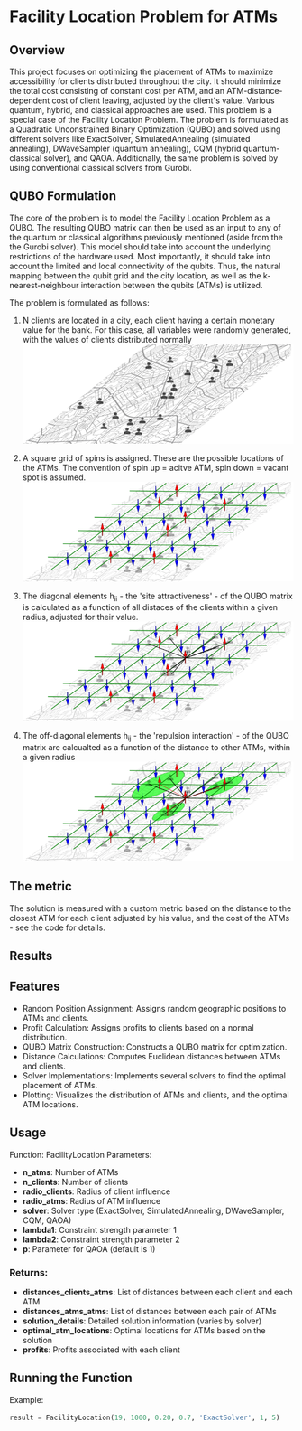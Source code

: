 # Facility Location Problem for ATMs

## Overview
This project focuses on optimizing the placement of ATMs to maximize accessibility for clients distributed throughout the city. It should minimize the total cost consisting of constant cost per ATM, and an ATM-distance-dependent cost of client leaving, adjusted by the client's value. Various quantum, hybrid, and classical approaches are used. This problem is a special case of the Facility Location Problem. The problem is formulated as a Quadratic Unconstrained Binary Optimization (QUBO) and solved using different solvers like ExactSolver, SimulatedAnnealing (simulated annealing), DWaveSampler (quantum annealing), CQM (hybrid quantum-classical solver), and QAOA. Additionally, the same problem is solved by using conventional classical solvers from Gurobi.

## QUBO Formulation
The core of the problem is to model the Facility Location Problem as a QUBO. The resulting QUBO matrix can then be used as an input to any of the quantum or classical algorithms previously mentioned (aside from the the Gurobi solver). This model should take into account the underlying restrictions of the hardware used. Most importantly, it should take into account the limited and local connectivity of the qubits. Thus, the natural mapping between the qubit grid and the city location, as well as the k-nearest-neighbour interaction between the qubits (ATMs) is utilized. 

The problem is formulated as follows: 
1. N clients are located in a city, each client having a certain monetary value for the bank. For this case, all variables were randomly generated, with the values of clients distributed normally
![Distribution of clients in the city](map&people.png)

2. A square grid of spins is assigned. These are the possible locations of the ATMs. The convention of spin up = acitve ATM, spin down = vacant spot is assumed.
![Mapping of qubits (spins) to the grid of locations in the city](network.png)

3. The diagonal elements h<sub>ii</sub> - the 'site attractiveness' - of the QUBO matrix is calculated as a function of all distaces of the clients within a given radius, adjusted for their value.
![Visualization of the assignment of the clients to the nearest ATM (spin up)](blacklines.png)

4. The off-diagonal elements h<sub>ij</sub> - the 'repulsion interaction' - of the QUBO matrix are calcualted as a function of the distance to other ATMs, within a given radius
![Visualization of the repelliing force between the ATMs](everything.png)

## The metric 

The solution is measured with a custom metric based on the distance to the closest ATM for each client adjusted by his value, and the cost of the ATMs - see the code for details. 

## Results



## Features
 - Random Position Assignment: Assigns random geographic positions to ATMs and clients.
 - Profit Calculation: Assigns profits to clients based on a normal distribution.
 - QUBO Matrix Construction: Constructs a QUBO matrix for optimization.
 - Distance Calculations: Computes Euclidean distances between ATMs and clients.
 - Solver Implementations: Implements several solvers to find the optimal placement of ATMs.
 - Plotting: Visualizes the distribution of ATMs and clients, and the optimal ATM locations.

## Usage
Function: FacilityLocation
Parameters:  

- **n_atms**: Number of ATMs  
- **n_clients**: Number of clients  
- **radio_clients**: Radius of client influence  
- **radio_atms**: Radius of ATM influence  
- **solver**: Solver type (ExactSolver, SimulatedAnnealing, DWaveSampler, CQM, QAOA)  
- **lambda1**: Constraint strength parameter 1  
- **lambda2**: Constraint strength parameter 2  
- **p**: Parameter for QAOA (default is 1)  

### Returns:

- **distances_clients_atms**: List of distances between each client and each ATM  
- **distances_atms_atms**: List of distances between each pair of ATMs  
- **solution_details**: Detailed solution information (varies by solver)  
- **optimal_atm_locations**: Optimal locations for ATMs based on the solution  
- **profits**: Profits associated with each client  

## Running the Function
Example:

```python
result = FacilityLocation(19, 1000, 0.20, 0.7, 'ExactSolver', 1, 5)